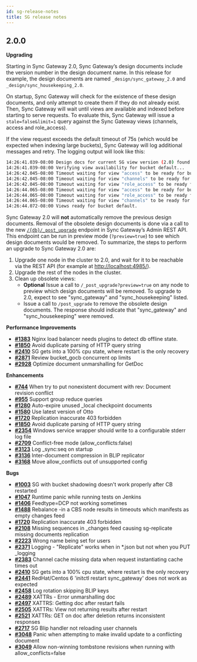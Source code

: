```yaml
---
id: sg-release-notes
title: SG release notes
---
```


## 2.0.0

__Upgrading__

Starting in Sync Gateway 2.0, Sync Gateway’s design documents include the version number in the design document name. In this release for example, the design documents are named `_design/sync_gateway_2.0` and `_design/sync_housekeeping_2.0`.

On startup, Sync Gateway will check for the existence of these design documents, and only attempt to create them if they do not already exist. Then, Sync Gateway will wait until views are available and indexed before starting to serve requests. To evaluate this, Sync Gateway will issue a `stale=false&limit=1` query against the Sync Gateway views (channels, access and role_access).

If the view request exceeds the default timeout of 75s (which would be expected when indexing large buckets), Sync Gateway will log additional messages and retry. The logging output will look like this:

```bash
14:26:41.039-08:00 Design docs for current SG view version (2.0) found.
14:26:41.039-08:00 Verifying view availability for bucket default...
14:26:42.045-08:00 Timeout waiting for view "access" to be ready for bucket "default" - retrying...
14:26:42.045-08:00 Timeout waiting for view "channels" to be ready for bucket "default" - retrying...
14:26:42.045-08:00 Timeout waiting for view "role_access" to be ready for bucket "default" - retrying...
14:26:44.065-08:00 Timeout waiting for view "access" to be ready for bucket "default" - retrying...
14:26:44.065-08:00 Timeout waiting for view "role_access" to be ready for bucket "default" - retrying...
14:26:44.065-08:00 Timeout waiting for view "channels" to be ready for bucket "default" - retrying...
14:26:44.072-08:00 Views ready for bucket default.
```

Sync Gateway 2.0 will **not** automatically remove the previous design documents. Removal of the obsolete design documents is done via a call to the new  [`/{db}/_post_upgrade`](../admin-rest-api/index.html#/server/post__post_upgrade) endpoint in Sync Gateway’s Admin REST API. This endpoint can be run in preview mode (`?preview=true`) to see which design documents would be removed. To summarize, the steps to perform an upgrade to Sync Gateway 2.0 are:

1. Upgrade one node in the cluster to 2.0, and wait for it to be reachable via the REST API (for example at [http://localhost:4985/](http://localhost:4985/)).
2. Upgrade the rest of the nodes in the cluster.
3. Clean up obsolete views:
	- **Optional** Issue a call to `/_post_upgrade?preview=true` on any node to preview which design documents will be removed. To upgrade to 2.0, expect to see "sync_gateway" and "sync_housekeeping" listed.
	- Issue a call to `/post_upgrade` to remove the obsolete design documents. The response should indicate that "sync_gateway" and "sync_housekeeping" were removed.

__Performance Improvements__

- [__#1383__](https://github.com/couchbase/sync_gateway/issues/1383) Nginx load balancer needs plugins to detect db offline state.
- [__#1850__](https://github.com/couchbase/sync_gateway/issues/1850) Avoid duplicate parsing of HTTP query string
- [__#2410__](https://github.com/couchbase/sync_gateway/issues/2410) SG gets into a 100% cpu state, where restart is the only recovery
- [__#2871__](https://github.com/couchbase/sync_gateway/issues/2871) Review bucket_gocb concurrent op limits
- [__#2928__](https://github.com/couchbase/sync_gateway/issues/2928) Optimize document unmarshalling for GetDoc

__Enhancements__

- [__#744__](https://github.com/couchbase/sync_gateway/issues/744) When try to put nonexistent document with rev: Document revision conflict
- [__#955__](https://github.com/couchbase/sync_gateway/issues/955) Support group reduce queries
- [__#1280__](https://github.com/couchbase/sync_gateway/issues/1280) Auto-expire unused _local checkpoint documents 
- [__#1580__](https://github.com/couchbase/sync_gateway/issues/1580) Use latest version of Otto
- [__#1720__](https://github.com/couchbase/sync_gateway/issues/1720) Replication inaccurate 403 forbidden
- [__#1850__](https://github.com/couchbase/sync_gateway/issues/1850) Avoid duplicate parsing of HTTP query string
- [__#2354__](https://github.com/couchbase/sync_gateway/issues/2354) Windows service wrapper should write to a configurable stderr log file
- [__#2709__](https://github.com/couchbase/sync_gateway/issues/2709) Conflict-free mode (allow_conflicts:false)
- [__#3123__](https://github.com/couchbase/sync_gateway/issues/3123) Log _sync:seq on startup
- [__#3136__](https://github.com/couchbase/sync_gateway/issues/3136) Inter-document compression in BLIP replicator
- [__#3168__](https://github.com/couchbase/sync_gateway/issues/3168) Move allow_conflicts out of unsupported config 

__Bugs__

- [__#1003__](https://github.com/couchbase/sync_gateway/issues/1003) SG with bucket shadowing doesn't work properly after CB restarted
- [__#1047__](https://github.com/couchbase/sync_gateway/issues/1047) Runtime panic while running tests on Jenkins
- [__#1406__](https://github.com/couchbase/sync_gateway/issues/1406) Feedtype=DCP not working sometimes
- [__#1488__](https://github.com/couchbase/sync_gateway/issues/1488) Rebalance -in a CBS node results in timeouts which manifests as empty changes feed
- [__#1720__](https://github.com/couchbase/sync_gateway/issues/1720) Replication inaccurate 403 forbidden
- [__#2108__](https://github.com/couchbase/sync_gateway/issues/2108) Missing sequences in _changes feed causing sg-replicate missing documents replication
- [__#2223__](https://github.com/couchbase/sync_gateway/issues/2223) Wrong name being set for users
- [__#2371__](https://github.com/couchbase/sync_gateway/issues/2371) Logging - "Replicate" works when in *.json but not when you PUT _logging
- [__#2383__](https://github.com/couchbase/sync_gateway/issues/2383) Channel cache missing data when request instantiating cache times out
- [__#2410__](https://github.com/couchbase/sync_gateway/issues/2410) SG gets into a 100% cpu state, where restart is the only recovery
- [__#2441__](https://github.com/couchbase/sync_gateway/issues/2441) RedHat/Centos 6 'initctl restart sync_gateway' does not work as expected
- [__#2458__](https://github.com/couchbase/sync_gateway/issues/2458) Log rotation skipping BLIP keys
- [__#2489__](https://github.com/couchbase/sync_gateway/issues/2489) XATTRs - Error unmarshalling doc
- [__#2497__](https://github.com/couchbase/sync_gateway/issues/2497) XATTRS: Getting doc after restart fails
- [__#2505__](https://github.com/couchbase/sync_gateway/issues/2505) XATTRs: View not returning results after restart
- [__#2521__](https://github.com/couchbase/sync_gateway/issues/2521) XATTRs: GET on doc after deletion returns inconsistent responses
- [__#2717__](https://github.com/couchbase/sync_gateway/issues/2717) SG Blip handler not reloading user channels
- [__#3048__](https://github.com/couchbase/sync_gateway/issues/3048) Panic when attempting to make invalid update to a conflicting document
- [__#3049__](https://github.com/couchbase/sync_gateway/issues/3049) Allow non-winning tombstone revisions when running with allow_conflicts=false